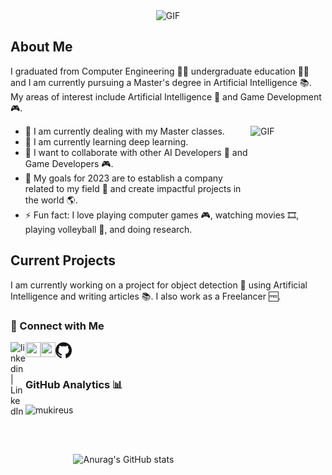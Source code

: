 <div align="center">
  <img alt="GIF" src="https://cdn.dribbble.com/users/1643824/screenshots/3429154/untitled-4.gif" width="900" height="520" />
</div>

## About Me

I graduated from Computer Engineering 👩‍💻 undergraduate education 👨‍🎓 and I am currently pursuing a Master's degree in Artificial Intelligence 📚. My areas of interest include Artificial Intelligence 🤖 and Game Development 🎮.

 
  <img align="right" alt="GIF" src="https://d2te1y9qx21itc.cloudfront.net/images/jobs/20160506/game-developer-intern.gif" width="120" height="120" />


- 🔭 I am currently dealing with my Master classes.
- 🌱 I am currently learning deep learning.
- 👯 I want to collaborate with other AI Developers 🤖 and Game Developers 🎮.
- 🥅 My goals for 2023 are to establish a company related to my field 🏢 and create impactful projects in the world 🌎.
- ⚡ Fun fact: I love playing computer games 🎮, watching movies 🎞️, playing volleyball 🏐, and doing research.

## Current Projects

I am currently working on a project for object detection 🚀 using Artificial Intelligence and writing articles 📚. I also work as a Freelancer 🆓.

### 📩 Connect with Me

[<img align="left" alt="linkedin | LinkedIn" width="24px" src="https://upload.wikimedia.org/wikipedia/commons/thumb/c/ca/LinkedIn_logo_initials.png/480px-LinkedIn_logo_initials.png" />][linkedin]
[<img align="left" height="24" width="24" src="https://cdn.jsdelivr.net/npm/simple-icons@v4/icons/instagram.svg" />][instagram]
[<img align="left" height="24" width="24" src="https://cdn.jsdelivr.net/npm/simple-icons@v4/icons/gmail.svg" />][gmail]
[<img align="left" alt="GitHub" width="26px" src="https://raw.githubusercontent.com/github/explore/78df643247d429f6cc873026c0622819ad797942/topics/github/github.png" />][github]

<br>
<br>

### GitHub Analytics 📊

<img height="180em" align="left" src="https://github-readme-stats.vercel.app/api/top-langs?username=Pentaka&show_icons=true&locale=en&layout=compact&langs_count=8&theme=radical" alt="mukireus"/>


<br />
<br />

[instagram]: https://www.instagram.com/tahayesil09/
[linkedin]: https://www.linkedin.com/in/taha-yasir-ye%C5%9Fil/
[gmail]: mailto:tahayesil4040@gmail.com
[github]: https://github.com/Pentaka
<br />

![Anurag's GitHub stats](https://github-readme-stats.vercel.app/api?username=Pentaka&show_icons=true)
